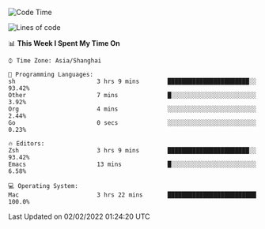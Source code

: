 <!--START_SECTION:waka-->
![Code Time](http://img.shields.io/badge/Code%20Time-592%20hrs%2014%20mins-blue)

![Lines of code](https://img.shields.io/badge/From%20Hello%20World%20I%27ve%20Written-22%20Thousand%20lines%20of%20code-blue)

📊 **This Week I Spent My Time On** 

```text
⌚︎ Time Zone: Asia/Shanghai

💬 Programming Languages: 
sh                       3 hrs 9 mins        ███████████████████████░░   93.42% 
Other                    7 mins              █░░░░░░░░░░░░░░░░░░░░░░░░   3.92% 
Org                      4 mins              ░░░░░░░░░░░░░░░░░░░░░░░░░   2.44% 
Go                       0 secs              ░░░░░░░░░░░░░░░░░░░░░░░░░   0.23%

🔥 Editors: 
Zsh                      3 hrs 9 mins        ███████████████████████░░   93.42% 
Emacs                    13 mins             █░░░░░░░░░░░░░░░░░░░░░░░░   6.58%

💻 Operating System: 
Mac                      3 hrs 22 mins       █████████████████████████   100.0%

```


 Last Updated on 02/02/2022 01:24:20 UTC
<!--END_SECTION:waka-->
